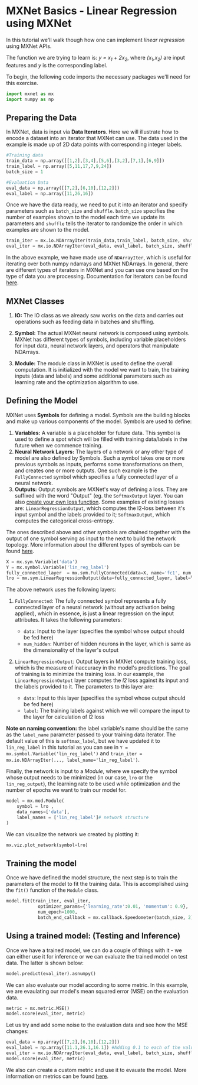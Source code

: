 # MXNet Basics - Linear Regression using MXNet

In this tutorial we'll walk though how one can implement *linear regression* using MXNet APIs.

The function we are trying to learn is: *y = x<sub>1</sub>  +  2x<sub>2</sub>*, where *(x<sub>1</sub>,x<sub>2</sub>)* are input features and *y* is the corresponding label.

To begin, the following code imports the necessary packages we'll need for this exercise.

```python
import mxnet as mx
import numpy as np
```

## Preparing the Data

In MXNet, data is input via **Data Iterators**. Here we will illustrate
how to encode a dataset into an iterator that MXNet can use. The data used in the example is made up of 2D data points with corresponding integer labels. 

```python
#Training data
train_data = np.array([[1,2],[3,4],[5,6],[3,2],[7,1],[6,9]])
train_label = np.array([5,11,17,7,9,24])
batch_size = 1

#Evaluation Data
eval_data = np.array([[7,2],[6,10],[12,2]])
eval_label = np.array([11,26,16])
```

Once we have the data ready, we need to put it into an iterator and specify
parameters such as `batch_size` and `shuffle`. `batch_size` specifies the number
of examples shown to the model each time we update its parameters and `shuffle`
tells the iterator to randomize the order in which examples are shown to the model.


```python
train_iter = mx.io.NDArrayIter(train_data,train_label, batch_size, shuffle=True,label_name='lin_reg_label')
eval_iter = mx.io.NDArrayIter(eval_data, eval_label, batch_size, shuffle=False)
```

In the above example, we have made use of `NDArrayIter`, which is useful for iterating
over both numpy ndarrays and MXNet NDArrays. In general, there are different types of iterators in
MXNet and you can use one based on the type of data you are processing.
Documentation for iterators can be found [here](http://mxnet.io/api/python/io.html).

## MXNet Classes

1. **IO:** The IO class as we already saw works on the data and carries out
   operations such as feeding data in batches and shuffling.
   
2. **Symbol:** The actual MXNet neural network is composed using symbols. MXNet has
   different types of symbols, including variable placeholders for input data,
   neural network layers, and operators that manipulate NDArrays.

3. **Module:** The module class in MXNet is used to define the overall computation.
	It is initialized with the model we want to train, the training inputs (data and labels)
	and some additional parameters such as learning rate and the optimization
	algorithm to use.

## Defining the Model

MXNet uses **Symbols** for defining a model. Symbols are the building blocks 
and make up various components of the model. Symbols are used to define:

1. **Variables:** A variable is a placeholder for future data. This symbol is used
   to define a spot which will be filled with training data/labels in the future
   when we commence training.
2. **Neural Network Layers:** The layers of a network or any other type of model are
   also defined by Symbols. Such a symbol takes one or more previous symbols as
   inputs, performs some transformations on them, and creates one or more outputs.
   One such example is the `FullyConnected` symbol which specifies a fully connected
   layer of a neural network.
3. **Outputs:** Output symbols are MXNet's way of defining a loss. They are
   suffixed with the word "Output" (eg. the `SoftmaxOutput` layer. You can also
   [create your own loss function](https://github.com/dmlc/mxnet/blob/master/docs/tutorials/r/CustomLossFunction.md#how-to-use-your-own-loss-function).
   Some examples of existing losses are: `LinearRegressionOutput`, which computes
   the l2-loss between it's input symbol and the labels provided to it;
   `SoftmaxOutput`, which computes the categorical cross-entropy.

The ones described above and other symbols are chained together with the output of
one symbol serving as input to the next to build the network topology. More information
about the different types of symbols can be found [here](http://mxnet.io/api/python/symbol.html).

```python
X = mx.sym.Variable('data')
Y = mx.symbol.Variable('lin_reg_label')
fully_connected_layer  = mx.sym.FullyConnected(data=X, name='fc1', num_hidden = 1)
lro = mx.sym.LinearRegressionOutput(data=fully_connected_layer, label=Y, name="lro")
```

The above network uses the following layers:

1. `FullyConnected`: The fully connected symbol represents a fully connected layer
   of a neural network (without any activation being applied), which in essence,
   is just a linear regression on the input attributes. It takes the following
   parameters:

   - `data`: Input to the layer (specifies the symbol whose output should be fed here)
   - `num_hidden`: Number of hidden neurons in the layer, which is same as the dimensionality
     of the layer's output

2. `LinearRegressionOutput`: Output layers in MXNet compute training loss, which is
	the measure of inaccuracy in the model's predictions. The goal of training is to minimize the
	training loss. In our example, the `LinearRegressionOutput` layer computes the *l2* loss against
	its input and the labels provided to it. The parameters to this layer are:

   - `data`: Input to this layer (specifies the symbol whose output should be fed here)
   - `label`: The training labels against which we will compare the input to the layer for calculation of l2 loss

**Note on naming convention:** the label variable's name should be the same as the
`label_name` parameter passed to your training data iterator. The default value of
this is `softmax_label`, but we have updated it to `lin_reg_label` in this
tutorial as you can see in `Y = mx.symbol.Variable('lin_reg_label')` and
`train_iter = mx.io.NDArrayIter(..., label_name='lin_reg_label')`.

Finally, the network is input to a *Module*, where we specify the symbol
whose output needs to be minimized (in our case, `lro` or the `lin_reg_output`), the
learning rate to be used while optimization and the number of epochs we want to
train our model for.

```python
model = mx.mod.Module(
    symbol = lro ,
    data_names=['data'],
    label_names = ['lin_reg_label']# network structure
)
```

We can visualize the network we created by plotting it:

```python
mx.viz.plot_network(symbol=lro)
```

## Training the model

Once we have defined the model structure, the next step is to train the
parameters of the model to fit the training data. This is accomplished using the
`fit()` function of the `Module` class.

```python
model.fit(train_iter, eval_iter,
            optimizer_params={'learning_rate':0.01, 'momentum': 0.9},
            num_epoch=1000,
            batch_end_callback = mx.callback.Speedometer(batch_size, 2))
```

## Using a trained model: (Testing and Inference)

Once we have a trained model, we can do a couple of things with it - we can either
use it for inference or we can evaluate the trained model on test data. The latter is shown below:

```python
model.predict(eval_iter).asnumpy()
```

We can also evaluate our model according to some metric. In this example, we are
evaulating our model's mean squared error (MSE) on the evaluation data.

```python
metric = mx.metric.MSE()
model.score(eval_iter, metric)
```

Let us try and add some noise to the evaluation data and see how the MSE changes:

```python
eval_data = np.array([[7,2],[6,10],[12,2]])
eval_label = np.array([11.1,26.1,16.1]) #Adding 0.1 to each of the values
eval_iter = mx.io.NDArrayIter(eval_data, eval_label, batch_size, shuffle=False)
model.score(eval_iter, metric)
```

We also can create a custom metric and use it to evauate the model. More
information on metrics can be found [here](http://mxnet-test.readthedocs.io/en/latest/api/metric.html).

<!-- INSERT SOURCE DOWNLOAD BUTTONS -->
